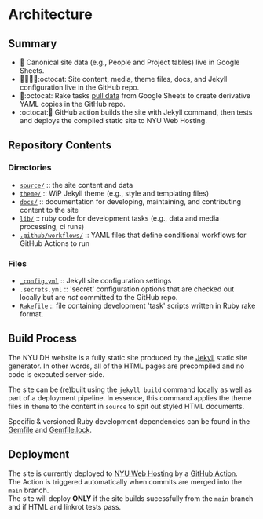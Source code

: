 # Architecture

## Summary
- 💾 Canonical site data (e.g., People and Project tables) live in Google Sheets.
- 📝🌄🎨📓:octocat: Site content, media, theme files, docs, and Jekyll configuration live in the GitHub repo.
- 💾:octocat: Rake tasks [pull data](guides/pull-data-from-google-sheets.md) from Google Sheets to create derivative YAML copies in the GitHub repo.
- :octocat:🎉 GitHub action builds the site with Jekyll command, then tests and deploys the compiled static site to NYU Web Hosting.

## Repository Contents

### Directories
- [`source/`](../source) :: the site content and data
- [`theme/`](../theme)  :: WiP Jekyll theme (e.g., style and templating files)
- [`docs/`](../docs) :: documentation for developing, maintaining, and contributing content to the site
- [`lib/`](../lib) :: ruby code for development tasks (e.g., data and media processing, ci runs)
- [`.github/workflows/`](../.github/workflows) :: YAML files that define conditional workflows for GitHub Actions to run

### Files
- [`_config.yml`](../_config.yml) :: Jekyll site configuration settings
- `.secrets.yml` :: 'secret' configuration options that are checked out locally but are *not* committed to the GitHub repo.
- [`Rakefile`](../Rakefile) :: file containing development 'task' scripts written in Ruby rake format.


## Build Process
The NYU DH website is a fully static site produced by the [Jekyll](https://jekyllrb.com/) static site generator. In other words, all of the HTML pages are precompiled and no code is executed server-side.

The site can be (re)built using the `jekyll build` command locally as well as part of a deployment pipeline. In essence, this command applies the theme files in `theme` to the content in `source` to spit out styled HTML documents.

Specific & versioned Ruby development dependencies can be found in the [Gemfile](../Gemfile) and [Gemfile.lock](../Gemfile.lock).

## Deployment

The site is currently deployed to [NYU Web Hosting](https://hosting.nyu.edu) by a [GitHub Action](https://github.com/nyu-dh/nyu-dh.github.io/actions/workflows/prod-deploy.yml).  
The Action is triggered automatically when commits are merged into the `main` branch.  
The site will deploy **ONLY** if the site builds sucessfully from the `main` branch and if HTML and linkrot tests pass.
